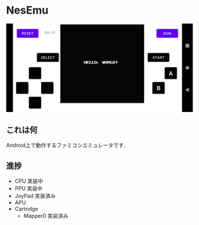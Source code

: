 # NesEmu
![スクリーンショット](img/screen_shot.png)

## これは何
Android上で動作するファミコンエミュレータです．

## 進捗
- CPU 実装中
- PPU 実装中
- JoyPad 実装済み
- APU
- Cartridge
    - Mapper0 実装済み
    